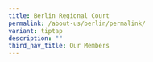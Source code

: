 ```yaml
---
title: Berlin Regional Court
permalink: /about-us/berlin/permalink/
variant: tiptap
description: ""
third_nav_title: Our Members
---
```

<p></p>
